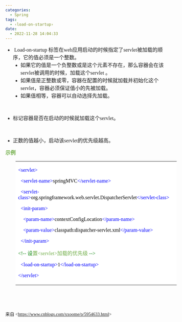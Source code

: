 ```yaml
---
categories:
  - Spring
tags:
  - ‹load-on-startup›
date:
  - 2022-11-28 14:04:33
---
```


<ul style="list-style-type:disc">
    <li>&nbsp;<span style="font-size:12.0pt"><span style="font-family:&quot;Comic Sans MS&quot;">Load-on-startup
            </span></span><span style="font-size:12.0pt"><span
                style="font-family:&quot;Microsoft YaHei UI&quot;">标签在</span></span><span style="font-size:12.0pt"><span
                style="font-family:&quot;Comic Sans MS&quot;">web</span></span><span style="font-size:12.0pt"><span
                style="font-family:&quot;Microsoft YaHei UI&quot;">应用启动的时候指定了</span></span><span
            style="font-size:12.0pt"><span style="font-family:&quot;Comic Sans MS&quot;">servlet</span></span><span
            style="font-size:12.0pt"><span
                style="font-family:&quot;Microsoft YaHei UI&quot;">被加载的顺序，它的值必须是一个整数。</span></span>
        <ul style="list-style-type:disc">
            <li><span style="font-size:12.0pt"><span
                        style="font-family:&quot;Microsoft YaHei UI&quot;">如果它的值是一个负整数或是这个元素不存在，那么容器会在该</span></span><span
                    style="font-size:12.0pt"><span
                        style="font-family:&quot;Comic Sans MS&quot;">servlet</span></span><span
                    style="font-size:12.0pt"><span
                        style="font-family:&quot;Microsoft YaHei UI&quot;">被调用的时候，加载这个</span></span><span
                    style="font-size:12.0pt"><span style="font-family:&quot;Comic Sans MS&quot;">servlet
                    </span></span><span style="font-size:12.0pt"><span
                        style="font-family:&quot;Microsoft YaHei UI&quot;">。</span></span></li>
            <li><span style="font-size:12.0pt"><span
                        style="font-family:&quot;Microsoft YaHei UI&quot;">如果值是正整数或零，容器在配置的时候就加载并初始化这个</span></span><span
                    style="font-size:12.0pt"><span
                        style="font-family:&quot;Comic Sans MS&quot;">servlet</span></span><span
                    style="font-size:12.0pt"><span
                        style="font-family:&quot;Microsoft YaHei UI&quot;">，容器必须保证值小的先被加载。</span></span></li>
            <li><span style="font-size:12.0pt"><span
                        style="font-family:&quot;Microsoft YaHei UI&quot;">如果值相等，容器可以自动选择先加载。 &nbsp;</span></span></li>
        </ul>
    </li>
</ul>
<p style="margin-left:36px"><span style="font-size:12.0pt"><span
            style="font-family:&quot;Microsoft YaHei UI&quot;"><span style="color:#393939">&nbsp;</span></span></span>
</p>
<ul style="list-style-type:disc">
    <li><span style="font-size:12.0pt"><span
                style="font-family:&quot;Microsoft YaHei UI&quot;">标记容器是否在启动的时候就加载这个</span></span><span
            style="font-size:12.0pt"><span style="font-family:&quot;Comic Sans MS&quot;">servlet</span></span><span
            style="font-size:12.0pt"><span style="font-family:&quot;Microsoft YaHei UI&quot;">。</span></span><span
            style="font-size:12.0pt"><span style="font-family:&quot;Microsoft YaHei UI&quot;"></span></span><span
            style="font-size:12.0pt"><span style="font-family:&quot;Microsoft YaHei UI&quot;"></span></span><br></li>
</ul>
<p><span style="font-size:12.0pt"><span style="font-family:&quot;Microsoft YaHei UI&quot;"></span></span>​​​​​​​<span
        style="font-size:12.0pt"><span style="font-family:&quot;Microsoft YaHei UI&quot;">&nbsp;</span></span></p>
<ul style="list-style-type:disc">
    <li><span style="font-size:12.0pt"><span
                style="font-family:&quot;Microsoft YaHei UI&quot;">正数的值越小，启动该</span></span><span
            style="font-size:12.0pt"><span style="font-family:&quot;Comic Sans MS&quot;">servlet</span></span><span
            style="font-size:12.0pt"><span
                style="font-family:&quot;Microsoft YaHei UI&quot;">的优先级越高。&nbsp;</span></span></li>
</ul>
<p><span style="font-size:12.0pt"><span style="font-family:&quot;Microsoft YaHei UI&quot;"><span
                style="color:#70ad47"><strong>示例</strong></span></span></span></p>
<table summary="" cellspacing="0"
    style="border-collapse:collapse; border-color:#a3a3a3; border-style:solid; border-width:0px; margin-left:32px"
    class=" cke_show_border">
    <tbody>
        <tr>
            <td
                style="background-color:white; border-bottom:0px; border-left:0px; border-right:0px; border-top:0px; vertical-align:top; width:6.6958in">
                <p><span style="font-size:12.0pt"><span style="font-family:&quot;Comic Sans MS&quot;"><span
                                style="color:blue">&lt;servlet&gt;</span></span></span></p>
                <p><span style="font-size:12.0pt"><span style="font-family:&quot;Comic Sans MS&quot;">&nbsp;&nbsp;<span
                                style="color:blue">&lt;servlet-name&gt;</span><span
                                style="color:black">springMVC</span><span
                                style="color:blue">&lt;/servlet-name&gt;</span></span></span></p>
                <p><span style="font-size:12.0pt"><span style="font-family:&quot;Comic Sans MS&quot;">&nbsp;&nbsp;<span
                                style="color:blue">&lt;servlet-class&gt;</span><span
                                style="color:black">org.springframework.web.servlet.DispatcherServlet</span><span
                                style="color:blue">&lt;/servlet-class&gt;</span></span></span></p>
                <p><span style="font-size:12.0pt"><span style="font-family:&quot;Comic Sans MS&quot;">&nbsp;&nbsp;<span
                                style="color:blue">&lt;init-param&gt;</span></span></span></p>
                <p><span style="font-size:12.0pt"><span
                            style="font-family:&quot;Comic Sans MS&quot;">&nbsp;&nbsp;&nbsp;&nbsp;<span
                                style="color:blue">&lt;param-name&gt;</span><span
                                style="color:black">contextConfigLocation</span><span
                                style="color:blue">&lt;/param-name&gt;</span></span></span></p>
                <p><span style="font-size:12.0pt"><span
                            style="font-family:&quot;Comic Sans MS&quot;">&nbsp;&nbsp;&nbsp;&nbsp;<span
                                style="color:blue">&lt;param-value&gt;</span><span
                                style="color:black">classpath:dispatcher-servlet.xml</span><span
                                style="color:blue">&lt;/param-value&gt;</span></span></span></p>
                <p><span style="font-size:12.0pt"><span style="font-family:&quot;Comic Sans MS&quot;">&nbsp;&nbsp;<span
                                style="color:blue">&lt;/init-param&gt;</span></span></span></p>
                <p><span style="font-size:12.0pt"><span style="font-family:&quot;Comic Sans MS&quot;"><span
                                style="color:green">&lt;!--</span></span> <span
                            style="font-family:&quot;Microsoft YaHei&quot;"><span
                                style="color:green">设</span></span><span
                            style="font-family:&quot;Microsoft YaHei UI&quot;"><span
                                style="color:#70ad47">置</span></span><span
                            style="font-family:&quot;Comic Sans MS&quot;"><span
                                style="color:#70ad47">&lt;servlet&gt;</span></span><span
                            style="font-family:&quot;Microsoft YaHei UI&quot;"><span
                                style="color:#70ad47">加载的优先级</span></span><span
                            style="font-family:&quot;Comic Sans MS&quot;"><span
                                style="color:green">&nbsp;--&gt;</span></span></span></p>
                <p><span style="font-size:12.0pt"><span style="font-family:&quot;Comic Sans MS&quot;">&nbsp;&nbsp;<span
                                style="color:blue">&lt;load-on-startup&gt;</span><span style="color:black">1</span><span
                                style="color:blue">&lt;/load-on-startup&gt;</span></span></span></p>
                <p><span style="font-size:12.0pt"><span style="font-family:&quot;Comic Sans MS&quot;"><span
                                style="color:blue">&lt;/servlet&gt;</span></span></span></p>
            </td>
        </tr>
    </tbody>
</table>
<p style="margin-left:36px"><span style="font-size:12.0pt"><span
            style="font-family:&quot;Microsoft YaHei UI&quot;"><span style="color:#70ad47">&nbsp;</span></span></span>
</p>
<p><span style="font-size:12.0pt"><span style="font-family:&quot;Comic Sans MS&quot;">&nbsp;</span></span></p>
<p><span style="font-family:&quot;Microsoft YaHei UI&quot;">来自</span><span
        style="font-family:&quot;Comic Sans MS&quot;"> &lt;</span><a
        data-cke-saved-href="https://www.cnblogs.com/xxoome/p/5954633.html"
        href="https://www.cnblogs.com/xxoome/p/5954633.html"><span
            style="font-family:&quot;Comic Sans MS&quot;">https://www.cnblogs.com/xxoome/p/5954633.html</span></a><span
        style="font-family:&quot;Comic Sans MS&quot;">&gt; </span></p>
